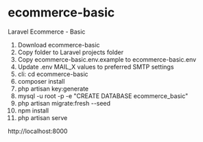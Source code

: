 # ecommerce-basic
Laravel Ecommerce - Basic

1. Download ecommerce-basic
2. Copy folder to Laravel projects folder
3. Copy ecommerce-basic\.env.example to ecommerce-basic\.env
4. Update .env MAIL_X values to preferred SMTP settings
5. cli: cd ecommerce-basic
6. composer install
7. php artisan key:generate
8. mysql -u root -p -e "CREATE DATABASE ecommerce_basic"
9. php artisan migrate:fresh --seed
10. npm install
11. php artisan serve

http://localhost:8000
